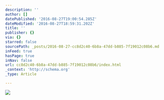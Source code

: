 ```yaml
---
description: ''
author: []
datePublished: '2016-08-27T19:00:54.285Z'
dateModified: '2016-08-27T18:59:31.202Z'
title: ''
publisher: {}
via: {}
starred: false
sourcePath: _posts/2016-08-27-cc8d2c40-6b8a-47dd-b885-7f19012c08b6.md
inFeed: true
hasPage: true
inNav: false
url: cc8d2c40-6b8a-47dd-b885-7f19012c08b6/index.html
_context: 'http://schema.org'
_type: Article

---
```

![](https://the-grid-user-content.s3-us-west-2.amazonaws.com/6866788c-96d2-4603-8ebf-65c0f1e20cf6.jpg)